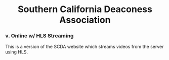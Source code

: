 <h1 align="center"> 
    Southern California Deaconess Association
</h1>

### v. Online w/ HLS Streaming

This is a version of the SCDA website which streams videos from the server using HLS.